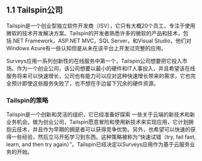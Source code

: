 ## 1.1 Tailspin公司

Tailspin是一个创业型独立软件开发商（ISV），它只有大概20个员工，专注于使用微软的技术开发解决方案。Tailspin的开发者熟悉许多的微软的产品和技术，包括.NET Framework，ASP.NET MVC，SQL Server，和Visual Studio，他们对Windows Azure有一些认知但是从未在该平台上开发过完整的应用。

Surveys应用一系列创新性的在线服务中第一个，Tailspin公司想要把它投入市场。作为一个创业公司，该公司想要以最小的硬件和IT人事投入，并且希望该在线服务将来可以快速增长，公司也有能力可以应对这种快速增长带来的需求，它也完全预计即使这些服务失败了，也不想在手边留下冗余的硬件资源。


### Tailspin的策略

Tailspin是一个创新和灵活的组织，它已经准备好探索 一些关于云端的新技术和新业务机会。做为创业公司，Tailspin愿意冒险和使用新技术来实现应用，它计划拥抱云技术，并且作为早期的拥趸者可以获得竞争优势。另外，也希望可以快速的获得一些经验，然后立马开拓学习到东西。这种策略被称为“快速试错（try, fail fast, learn, and then try again）”。Tailspin已经决定以Surveys应用作为基于云服务业务的开始。
